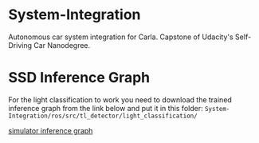 # System-Integration
Autonomous car system integration for Carla. Capstone of Udacity's Self-Driving Car Nanodegree.


# SSD Inference Graph
For the light classification to work you need to download the trained inference graph from the link below and put it in this folder:
`System-Integration/ros/src/tl_detector/light_classification/`

[simulator inference graph](https://drive.google.com/file/d/1UTfbLhiTZHl1KokmE349eSgbvcOtRdUh/view?usp=sharing)
